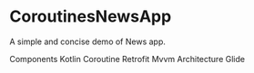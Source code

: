# CoroutinesNewsApp
A simple and concise demo of News app.

Components
Kotlin
Coroutine
Retrofit
Mvvm Architecture
Glide
